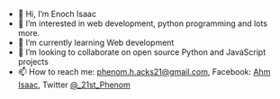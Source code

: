 - 👋 Hi, I’m Enoch Isaac
- 👀 I’m interested in web development, python programming and lots more.
- 🌱 I’m currently learning Web development
- 💞️ I’m looking to collaborate on open source Python and JavaScript projects
- 📫 How to reach me: phenom.h.acks21@gmail.com, Facebook: <a href="https://www.facebook.com/profile.php?id=100005316736875">Ahm Isaac</a>, Twitter <a href="https://twitter.com/_21st_Phenom">@_21st_Phenom</a>

<!---
21stPhenom/21stPhenom is a ✨ special ✨ repository because its `README.md` (this file) appears on your GitHub profile.
You can click the Preview link to take a look at your changes.
--->
